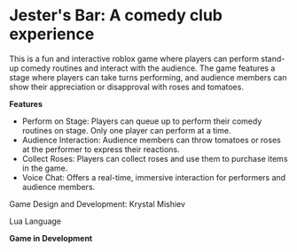 # Jester's Bar: A comedy club experience

This is a fun and interactive roblox game where players can perform stand-up comedy routines and interact with the audience. The game features a stage where players can take turns performing, and audience members can show their appreciation or disapproval with roses and tomatoes.


**Features**
* Perform on Stage: Players can queue up to perform their comedy routines on stage. Only one player can perform at a time.
* Audience Interaction: Audience members can throw tomatoes or roses at the performer to express their reactions.
* Collect Roses: Players can collect roses and use them to purchase items in the game.
* Voice Chat: Offers a real-time, immersive interaction for performers and audience members.

Game Design and Development: Krystal Mishiev

Lua Language

**Game in Development**

